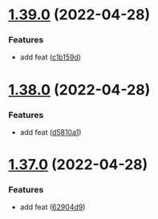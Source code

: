 # [1.39.0](https://github.com/HarrisonHenri/myskills/compare/v1.38.0...v1.39.0) (2022-04-28)


### Features

* add feat ([c1b159d](https://github.com/HarrisonHenri/myskills/commit/c1b159d910073b0fd96656dd0de1d752cc6ac2b0))

# [1.38.0](https://github.com/HarrisonHenri/myskills/compare/v1.37.0...v1.38.0) (2022-04-28)


### Features

* add feat ([d5810a1](https://github.com/HarrisonHenri/myskills/commit/d5810a1cbbe88c391e43692bd03b92f243d6a84c))

# [1.37.0](https://github.com/HarrisonHenri/myskills/compare/v1.36.0...v1.37.0) (2022-04-28)


### Features

* add feat ([62904d9](https://github.com/HarrisonHenri/myskills/commit/62904d90fdf5753c35aeede03de5902f7d683219))
